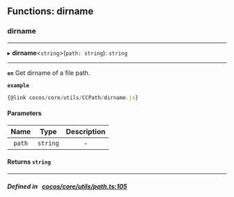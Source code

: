 ## Functions: dirname

### dirname


___
▸ **dirname**<`string`\>(`path: string`): `string`
___


**`en`** Get dirname of a file path.



**`example`**

```ts
{@link cocos/core/utils/CCPath/dirname.js}

```



#### Parameters

| Name | Type | Description |
| :------: | :------: | :------: |
| `path` | `string` | - |

#### Returns `string` 
___


##### Defined in &nbsp;   [cocos/core/utils/path.ts:105](https://github.com/cocos-creator/engine/blob/c7bf6b8a9/cocos/core/utils/path.ts#L105)&nbsp;

